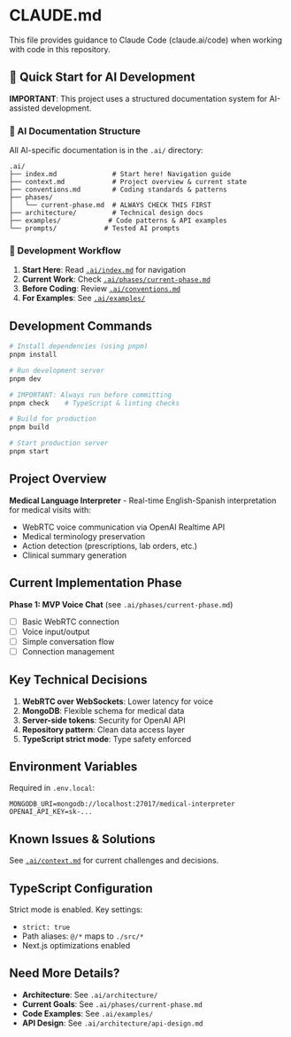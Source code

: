 # CLAUDE.md

This file provides guidance to Claude Code (claude.ai/code) when working with code in this repository.

## 🚀 Quick Start for AI Development

**IMPORTANT**: This project uses a structured documentation system for AI-assisted development.

### 📁 AI Documentation Structure
All AI-specific documentation is in the `.ai/` directory:

```
.ai/
├── index.md              # Start here! Navigation guide
├── context.md            # Project overview & current state
├── conventions.md        # Coding standards & patterns
├── phases/
│   └── current-phase.md  # ALWAYS CHECK THIS FIRST
├── architecture/         # Technical design docs
├── examples/            # Code patterns & API examples
└── prompts/            # Tested AI prompts
```

### 🎯 Development Workflow

1. **Start Here**: Read [`.ai/index.md`](./.ai/index.md) for navigation
2. **Current Work**: Check [`.ai/phases/current-phase.md`](./.ai/phases/current-phase.md)
3. **Before Coding**: Review [`.ai/conventions.md`](./.ai/conventions.md)
4. **For Examples**: See [`.ai/examples/`](./.ai/examples/)

## Development Commands

```bash
# Install dependencies (using pnpm)
pnpm install

# Run development server
pnpm dev

# IMPORTANT: Always run before committing
pnpm check    # TypeScript & linting checks

# Build for production
pnpm build

# Start production server
pnpm start
```

## Project Overview

**Medical Language Interpreter** - Real-time English-Spanish interpretation for medical visits with:
- WebRTC voice communication via OpenAI Realtime API
- Medical terminology preservation
- Action detection (prescriptions, lab orders, etc.)
- Clinical summary generation

## Current Implementation Phase

**Phase 1: MVP Voice Chat** (see `.ai/phases/current-phase.md`)
- [ ] Basic WebRTC connection
- [ ] Voice input/output
- [ ] Simple conversation flow
- [ ] Connection management

## Key Technical Decisions

1. **WebRTC over WebSockets**: Lower latency for voice
2. **MongoDB**: Flexible schema for medical data
3. **Server-side tokens**: Security for OpenAI API
4. **Repository pattern**: Clean data access layer
5. **TypeScript strict mode**: Type safety enforced

## Environment Variables

Required in `.env.local`:
```
MONGODB_URI=mongodb://localhost:27017/medical-interpreter
OPENAI_API_KEY=sk-...
```

## Known Issues & Solutions

See [`.ai/context.md`](./.ai/context.md) for current challenges and decisions.

## TypeScript Configuration

Strict mode is enabled. Key settings:
- `strict: true`
- Path aliases: `@/*` maps to `./src/*`
- Next.js optimizations enabled

## Need More Details?

- **Architecture**: See `.ai/architecture/`
- **Current Goals**: See `.ai/phases/current-phase.md`
- **Code Examples**: See `.ai/examples/`
- **API Design**: See `.ai/architecture/api-design.md`

